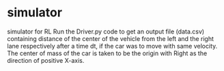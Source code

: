 # simulator
simulator for RL
Run the Driver.py code to get an output file (data.csv) containing distance of the center of the vehicle from the left and the right lane respectively after a time dt, if the car was to move with same velocity.
The center of mass of the car is taken to be the origin with Right as the direction of positive X-axis.
